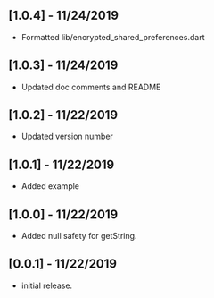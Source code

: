 ## [1.0.4] - 11/24/2019
* Formatted lib/encrypted_shared_preferences.dart

## [1.0.3] - 11/24/2019
* Updated doc comments and README

## [1.0.2] - 11/22/2019
* Updated version number

## [1.0.1] - 11/22/2019
* Added example

## [1.0.0] - 11/22/2019

* Added null safety for getString.

## [0.0.1] - 11/22/2019

* initial release.
